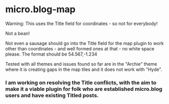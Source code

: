 # micro.blog-map

<p color="red">Warning: This uses the Title field for coordinates - so not for everybody!</p>

Not a bean!

Not even a sausage should go into the Title field for the map plugin to work other than coordinates - and well formed ones at that - no white space please. The format should be 54.567,-1.234

Tested with all themes and issues found so far are in the "Archie" theme where it is creating gaps in the map tiles and it does not work with "Hyde".

### I am working on resolving the Title conflicts, with the aim to make it a viable plugin for folk who are established micro.blog users and have existing Titled posts.

